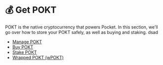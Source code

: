# 💰 Get POKT

POKT is the native cryptocurrency that powers Pocket. In this section, we'll go over how to store your POKT safely, as well as buying and staking.
dsad
* [Manage POKT](wallets.md)
* [Buy POKT](buy.md)
* [Stake POKT](stake.md)
* [Wrapped POKT (wPOKT)](wpokt.md)

